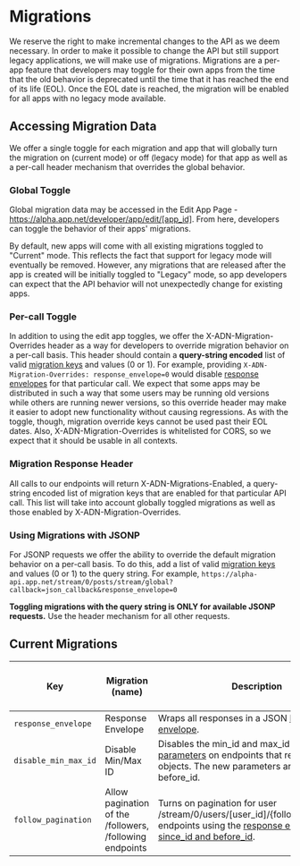 # Migrations

We reserve the right to make incremental changes to the API as we deem necessary. In order to make it possible to change the API but still support legacy applications, we will make use of migrations. Migrations are a per-app feature that developers may toggle for their own apps from the time that the old behavior is deprecated until the time that it has reached the end of its life (EOL). Once the EOL date is reached, the migration will be enabled for all apps with no legacy mode available.

## Accessing Migration Data

We offer a single toggle for each migration and app that will globally turn the migration on (current mode) or off (legacy mode) for that app as well as a per-call header mechanism that overrides the global behavior.

### Global Toggle

Global migration data may be accessed in the Edit App Page - https://alpha.app.net/developer/app/edit/[app_id]. From here, developers can toggle the behavior of their apps' migrations.

By default, new apps will come with all existing migrations toggled to "Current" mode. This reflects the fact that support for legacy mode will eventually be removed. However, any migrations that are released after the app is created will be initially toggled to "Legacy" mode, so app developers can expect that the API behavior will not unexpectedly change for existing apps.

### Per-call Toggle
In addition to using the edit app toggles, we offer the X-ADN-Migration-Overrides header as a way for developers to override migration behavior on a per-call basis. This header should contain a **query-string encoded** list of valid [migration keys](#current-migrations) and values (0 or 1). For example, providing
`X-ADN-Migration-Overrides: response_envelope=0`
would disable [response envelopes](#current-migrations) for that particular call. We expect that some apps may be distributed in such a way that some users may be running old versions while others are running newer versions, so this override header may make it easier to adopt new functionality without causing regressions. As with the toggle, though, migration override keys cannot be used past their EOL dates. Also, X-ADN-Migration-Overrides is whitelisted for CORS, so we expect that it should be usable in all contexts.

### Migration Response Header
All calls to our endpoints will return X-ADN-Migrations-Enabled, a query-string encoded list of migration keys that are enabled for that particular API call. This list will take into account globally toggled migrations as well as those enabled by X-ADN-Migration-Overrides.

### Using Migrations with JSONP
For JSONP requests we offer the ability to override the default migration behavior on a per-call basis. To do this, add a list of valid [migration keys](#current-migrations) and values (0 or 1) to the query string. For example, `https://alpha-api.app.net/stream/0/posts/stream/global?callback=json_callback&response_envelope=0`

**Toggling migrations with the query string is ONLY for available JSONP requests.** Use the header mechanism for all other requests.

## Current Migrations

<table>
    <thead>
        <tr>
            <th>Key</th>
            <th>Migration (name)</th>
            <th>Description</th>
            <th>End-Of-Life Date</th>
        </tr>
    </thead>
    <tbody>
        <tr>
            <td><code>response_envelope</code></td>
            <td>Response Envelope</td>
            <td>Wraps all responses in a JSON <a href="/appdotnet/api-spec/blob/master/responses.md">Response envelope</a>.</td>
            <td>2012-11-26</td>
        </tr>
        <tr>
            <td><code>disable_min_max_id</code></td>
            <td>Disable Min/Max ID</td>
            <td>Disables the min_id and max_id <a href="resources/posts.md#general-parameters">general parameters</a> on endpoints that return Post objects. The new parameters are since_id and before_id.</td>
            <td>2012-11-26</td>
        </tr>
        <tr>
            <td><code>follow_pagination</code></td>
            <td>Allow pagination of the /followers, /following endpoints</td>
            <td>Turns on pagination for user /stream/0/users/[user_id]/{followers,following} endpoints using the <a href="/appdotnet/api-spec/blob/master/responses.md">response envelope</a> and <a href="resources/posts.md#general-parameters">since_id and before_id</a>.</td>
            <td>2012-11-26</td>
        </tr>
    </tbody>
</table>
